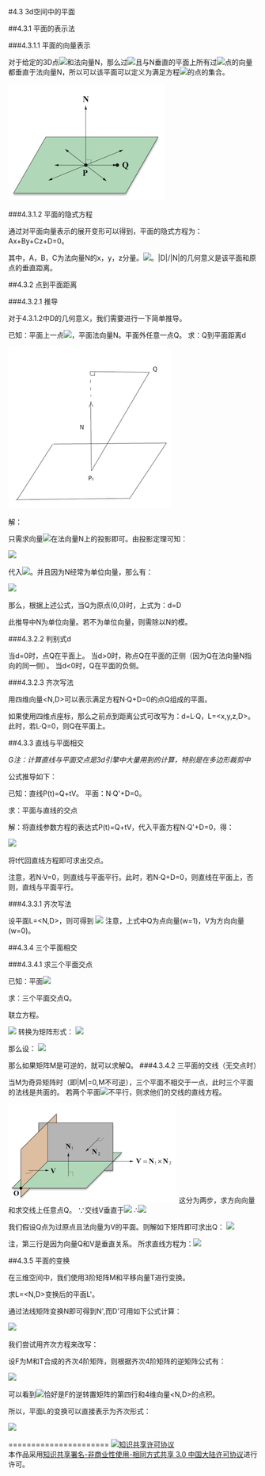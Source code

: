 #4.3 3d空间中的平面

##4.3.1 平面的表示法

###4.3.1.1 平面的向量表示

对于给定的3D点<img src="http://latex.codecogs.com/gif.latex? {P_0}">和法向量N，那么过<img src="http://latex.codecogs.com/gif.latex? {P_0}">且与N垂直的平面上所有过<img src="http://latex.codecogs.com/gif.latex? {P_0}">点的向量都垂直于法向量N，所以可以该平面可以定义为满足方程<img src="http://latex.codecogs.com/gif.latex? N \cdot \left( {P - {P_0}} \right) = 0">的点的集合。

![替代文本](_resources/4-3-1.png "4-3-1.png")


###4.3.1.2 平面的隐式方程

通过对平面向量表示的展开变形可以得到，平面的隐式方程为：Ax+By+Cz+D=0。

其中，A，B，C为法向量N的x，y，z分量。<img src="http://latex.codecogs.com/gif.latex? D =  - N \cdot {P_0}">。|D|/|N|的几何意义是该平面和原点的垂直距离。

##4.3.2 点到平面距离

###4.3.2.1 推导

对于4.3.1.2中D的几何意义，我们需要进行一下简单推导。

已知：平面上一点<img src="http://latex.codecogs.com/gif.latex? {P_0}">，平面法向量N。平面外任意一点Q。
求：Q到平面距离d

![替代文本](_resources/4-3-2.png "4-3-2.png")


解：

只需求向量<img src="http://latex.codecogs.com/gif.latex? \overrightarrow {{P_0}Q} ">在法向量N上的投影即可。由投影定理可知：

<img src="http://latex.codecogs.com/gif.latex? \begin{gathered}
  \overrightarrow {{P_0}Q}  = Q - {P_0} \hfill \\
  {\left( {\overrightarrow {{P_0}Q} } \right)_{\parallel N}} = \frac{{\left( {Q - {P_0}} \right) \cdot N}}{{{{\left| N \right|}^2}}}N \hfill \\
   = \left[ {\left( {Q - {P_0}} \right) \cdot N} \right]N \hfill \\
   = \left[ {Q \cdot N - {P_0} \cdot N} \right]N \hfill \\
\end{gathered} ">

代入<img src="http://latex.codecogs.com/gif.latex? D =  - N \cdot {P_0}">。并且因为N经常为单位向量，那么有：

<img src="http://latex.codecogs.com/gif.latex? d = Q \cdot N + D">

那么，根据上述公式，当Q为原点(0,0)时，上式为：d=D

此推导中N为单位向量。若不为单位向量，则需除以N的模。

###4.3.2.2 判别式d

当d=0时，点Q在平面上。
当d>0时，称点Q在平面的正侧（因为Q在法向量N指向的同一侧）。
当d<0时，Q在平面的负侧。

###4.3.2.3 齐次写法

用四维向量\<N,D\>可以表示满足方程N·Q+D=0的点Q组成的平面。

如果使用四维点座标，那么之前点到距离公式可改写为：d=L·Q，L=\<x,y,z,D\>。此时，若L·Q=0，则Q在平面上。

##4.3.3 直线与平面相交

*G注：计算直线与平面交点是3d引擎中大量用到的计算，特别是在多边形裁剪中*

公式推导如下：

已知：直线P(t)=Q+tV。	平面：N·Q'+D=0。

求：平面与直线的交点

解：将直线参数方程的表达式P(t)=Q+tV，代入平面方程N·Q'+D=0，得：

<img src="http://latex.codecogs.com/gif.latex? \begin{gathered}
  N \cdot P\left( t \right) + D = 0 \hfill \\
  N \cdot Q + \left( {N \cdot V} \right)t + D = 0 \hfill \\
  t = \frac{{ - \left( {N \cdot Q + D} \right)}}{{N \cdot V}} \hfill \\
\end{gathered} ">

将t代回直线方程即可求出交点。

注意，若N·V=0，则直线与平面平行。此时，若N·Q+D=0，则直线在平面上，否则，直线与平面平行。

###4.3.3.1 齐次写法

设平面L=\<N,D\>，则可得到
<img src="http://latex.codecogs.com/gif.latex? t =  - \frac{{L \cdot Q}}{{L \cdot V}}">
注意，上式中Q为点向量(w=1)，V为方向向量(w=0)。

##4.3.4 三个平面相交

###4.3.4.1 求三个平面交点

已知：平面<img src="http://latex.codecogs.com/gif.latex? {L_1} = \left\langle {{N_1},{D_1}} \right\rangle ,{L_2} = \left\langle {{N_2},{D_2}} \right\rangle ,{L_3} = \left\langle {{N_3},{D_3}} \right\rangle ">

求：三个平面交点Q。

联立方程。

<img src="http://latex.codecogs.com/gif.latex? \begin{gathered}
  {L_1} \cdot Q = 0 \hfill \\
  {L_2} \cdot Q = 0 \hfill \\
  {L_3} \cdot Q = 0 \hfill \\
\end{gathered} ">
转换为矩阵形式：
<img src="http://latex.codecogs.com/gif.latex? \begin{gathered}
  \left[ {\begin{array}{*{20}{c}}
  {{N_1}} \\
  {{N_2}} \\
  {{N_3}}
\end{array}} \right]Q = \left[ {\begin{array}{*{20}{c}}
  { - {D_1}} \\
  { - {D_2}} \\
  { - {D_3}}
\end{array}} \right] \hfill \\
  Q = {\left[ {\begin{array}{*{20}{c}}
  {{N_1}} \\
  {{N_2}} \\
  {{N_3}}
\end{array}} \right]^{ - 1}}\left[ {\begin{array}{*{20}{c}}
  { - {D_1}} \\
  { - {D_2}} \\
  { - {D_3}}
\end{array}} \right] \hfill \\
\end{gathered}   ">

那么设：
<img src="http://latex.codecogs.com/gif.latex? M = \left[ {\begin{array}{*{20}{c}}
  {{N_1}} \\
  {{N_2}} \\
  {{N_3}}
\end{array}} \right] = \left[ {\begin{array}{*{20}{c}}
  {{{\left( {{N_1}} \right)}_x}}&{{{\left( {{N_1}} \right)}_y}}&{{{\left( {{N_1}} \right)}_z}} \\
  {{{\left( {{N_2}} \right)}_x}}&{{{\left( {{N_2}} \right)}_y}}&{{{\left( {{N_2}} \right)}_z}} \\
  {{{\left( {{N_3}} \right)}_x}}&{{{\left( {{N_3}} \right)}_y}}&{{{\left( {{N_3}} \right)}_z}}
\end{array}} \right]">

那么如果矩阵M是可逆的，就可以求解Q。
###4.3.4.2 三平面的交线（无交点时）

当M为奇异矩阵时（即|M|=0,M不可逆），三个平面不相交于一点，此时三个平面的法线是共面的。
若两个平面<img src="http://latex.codecogs.com/gif.latex? {L_1} = \left\langle {{N_1},{D_1}} \right\rangle ,{L_2} = \left\langle {{N_2},{D_2}} \right\rangle ">不平行，则求他们的交线的直线方程。

![替代文本](_resources/4-3-3.png "4-3-3.png")
这分为两步，求方向向量和求交线上任意点Q。
∵交线V垂直于<img src="http://latex.codecogs.com/gif.latex? {N_1}  ,{N_2}  ">
∴<img src="http://latex.codecogs.com/gif.latex? V = {N_1} \times {N_2}">

我们假设Q点为过原点且法向量为V的平面。则解如下矩阵即可求出Q：
<img src="http://latex.codecogs.com/gif.latex? Q = {\left[ {\begin{array}{*{20}{c}}
  {{{\left( {{N_1}} \right)}_x}}&{{{\left( {{N_1}} \right)}_y}}&{{{\left( {{N_1}} \right)}_z}} \\
  {{{\left( {{N_2}} \right)}_x}}&{{{\left( {{N_2}} \right)}_y}}&{{{\left( {{N_2}} \right)}_z}} \\
  {{V_x}}&{{V_y}}&{{V_z}}
\end{array}} \right]^{ - 1}}\left[ {\begin{array}{*{20}{c}}
  { - {D_1}} \\
  { - {D_2}} \\
  0
\end{array}} \right]">

注，第三行是因为向量Q和V是垂直关系。
所求直线方程为：<img src="http://latex.codecogs.com/gif.latex?
$$P\left( t \right) = Q + tV$$">

##4.3.5 平面的变换

在三维空间中，我们使用3阶矩阵M和平移向量T进行变换。

求L=\<N,D\>变换后的平面L'。

通过法线矩阵变换N即可得到N',而D'可用如下公式计算：

<img src="http://latex.codecogs.com/gif.latex? \begin{gathered}
  D' =  - N' \cdot {P_0}' \hfill \\
   =  - \left( {{{\left( {{M^{ - 1}}} \right)}^T}N} \right) \cdot \left( {M{P_0} + T} \right) \hfill \\
   =  - {\left( {{{\left( {{M^{ - 1}}} \right)}^T}N} \right)^T}M{P_0} - {\left( {{{\left( {{M^{ - 1}}} \right)}^T}N} \right)^T}T \hfill \\
   =  - {N^T}{M^{ - 1}}M{P_0} - {N^T}{M^{ - 1}}T = D - N \cdot {M^{ - 1}}T \hfill \\
\end{gathered} ">

我们尝试用齐次方程来改写：

设F为M和T合成的齐次4阶矩阵，则根据齐次4阶矩阵的逆矩阵公式有：

<img src="http://latex.codecogs.com/gif.latex? {\left( {{F^{ - 1}}} \right)^T} = {\left[ {\begin{array}{*{20}{c}}
  {{M^{ - 1}}}&\vline & { - {M^{ - 1}}T} \\
\hline
  0&\vline & 1
\end{array}} \right]^T} = \left[ {\begin{array}{*{20}{c}}
  {{M^{ - 1}}}&\vline & 0 \\
\hline
  { - {M^{ - 1}}T}&\vline & 1
\end{array}} \right]">

可以看到<img src="http://latex.codecogs.com/gif.latex? D - N \cdot {M^{ - 1}}T">恰好是F的逆转置矩阵的第四行和4维向量\<N,D\>的点积。

所以，平面L的变换可以直接表示为齐次形式：

<img src="http://latex.codecogs.com/gif.latex? L' = {\left( {{F^{ - 1}}} \right)^T}L">

======================
<a rel="license" href="http://creativecommons.org/licenses/by-nc-sa/3.0/cn/"><img alt="知识共享许可协议" style="border-width:0" src="https://i.creativecommons.org/l/by-nc-sa/3.0/cn/88x31.png" /></a><br />本作品采用<a rel="license" href="http://creativecommons.org/licenses/by-nc-sa/3.0/cn/">知识共享署名-非商业性使用-相同方式共享 3.0 中国大陆许可协议</a>进行许可。
